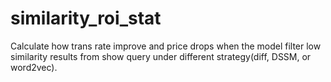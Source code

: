 # similarity_roi_stat

Calculate how trans rate improve and price drops when the model filter low similarity results from show query under different strategy(diff, DSSM, or word2vec).
